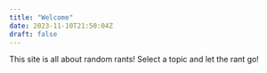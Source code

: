 ```yaml
---
title: "Welcome"
date: 2023-11-10T21:50:04Z
draft: false
---
```

This site is all about random rants! Select a topic and let the rant go!
